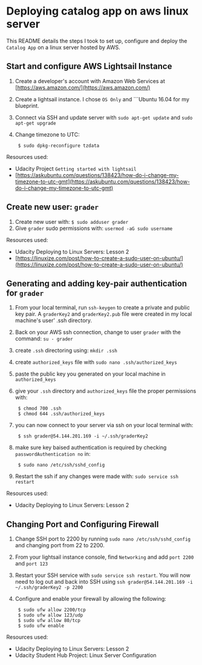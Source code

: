 # Deploying catalog app on aws linux server

This README details the steps I took to set up, configure and deploy the ```Catalog App``` on a linux server hosted by AWS.

## Start and configure AWS Lightsail Instance

1. Create a developer's account with Amazon Web Services at [https://aws.amazon.com/](https://aws.amazon.com/)
2. Create a lightsail instance.  I chose ```OS Only``` and ```Ubuntu 16.04 for my blueprint.
3. Connect via SSH and update server with ```sudo apt-get update``` and ```sudo apt-get upgrade```
4. Change timezone to UTC:
        
        $ sudo dpkg-reconfigure tzdata

Resources used:
- Udacity Project ```Getting started with lightsail```
- [https://askubuntu.com/questions/138423/how-do-i-change-my-timezone-to-utc-gmt](https://askubuntu.com/questions/138423/how-do-i-change-my-timezone-to-utc-gmt)
        

## Create new user: ```grader```

1. Create new user with: ```$ sudo adduser grader```
2. Give ```grader``` sudo permissions with: ```usermod -aG sudo username```

Resources used:
- Udacity Deploying to Linux Servers: Lesson 2
- [https://linuxize.com/post/how-to-create-a-sudo-user-on-ubuntu/](https://linuxize.com/post/how-to-create-a-sudo-user-on-ubuntu/)

## Generating and adding key-pair authentication for ```grader```

1. From your local terminal, run ```ssh-keygen``` to create a private and public key pair.  A ```graderKey2``` and ```graderKey2.pub``` file were created in my local machine's user' .ssh directory.
2. Back on your AWS ssh connection, change to user ```grader``` with the command: ```su - grader```
3. create ```.ssh``` directoring using: ```mkdir .ssh```
4. create ```authorized_keys``` file with ```sudo nano .ssh/authorized_keys```
5. paste the public key you generated on your local machine in ```authorized_keys```
6. give your ```.ssh``` directory and ```authorized_keys``` file the proper permissions with:

        $ chmod 700 .ssh
        $ chmod 644 .ssh/authorized_keys
        
7. you can now connect to your server via ssh on your local terminal with:

        $ ssh grader@54.144.201.169 -i ~/.ssh/graderKey2

8. make sure key baised authentication is required by checking ```passwordAuthentication no``` in:

        $ sudo nano /etc/ssh/sshd_config

9. Restart the ssh if any changes were made with: ```sudo service ssh restart```

Resources used:
- Udacity Deploying to Linux Servers: Lesson 2

## Changing Port and Configuring Firewall

1. Change SSH port to 2200 by running ```sudo nano /etc/ssh/sshd_config``` and changing port from 22 to 2200.
2. From your lightsail instance console, find ```Networking``` and add ```port 2200``` and ```port 123```
3. Restart your SSH service with ```sudo service ssh restart```.  You will now need to log out and back into SSH using ```ssh grader@54.144.201.169 -i ~/.ssh/graderKey2 -p 2200```
4. Configure and enable your firewall by allowing the following:

        $ sudo ufw allow 2200/tcp
        $ sudo ufw allow 123/udp
        $ sudo ufw allow 80/tcp
        $ sudo ufw enable

Resources used:
- Udacity Deploying to Linux Servers: Lesson 2
- Udacity Student Hub Project: Linux Server Configuration

